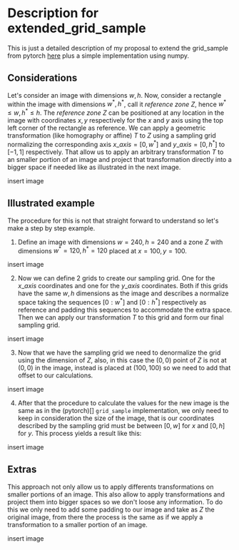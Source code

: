# Description for extended_grid_sample

This is just a detailed description of my proposal to extend the grid_sample from pytorch [here](https://github.com/pytorch/pytorch/issues/100526) plus a simple implementation using numpy.

## Considerations

Let's consider an image with dimensions $w,h$. Now, consider a rectangle within the image with dimensions $w^*,h^*$, call it *reference zone* $Z$, hence $w^*\leq w,h^*\leq h$. The *reference zone* $Z$ can be positioned at any location in the image with coordinates $x,y$ respectively for the *x* and *y* axis using the top left corner of the rectangle as reference. We can apply a geometric transformation (like homography or affine) $T$ to $Z$ using a sampling grid normalizing the corresponding axis $x\_axis=[0,w^*]$ and $y\_axis=[0,h^*]$ to $[-1,1]$ respectively. That allow us to apply an arbitrary transformation $T$ to an smaller portion of an image and project that transformation directly into a bigger space if needed like as illustrated in the next image.

insert image


## Illustrated example 
 
The procedure for this is not that straight forward to understand so let's make a step by step example.


1) Define an image with dimensions $w=240, h=240$ and a zone $Z$ with dimensions $w^*=120,h^*=120$ placed at $x=100,y=100$. 

insert image

2) Now we can define 2 grids to create our sampling grid. One for the $x\_axis$ coordinates and one for the $y\_axis$ coordinates. Both if this grids have the same $w,h$ dimensions as the image and describes a normalize space taking the sequences $[0:w^*]$ and $[0:h^*]$ respectively as reference and padding this sequences to accommodate the extra space. Then we can apply our transformation $T$ to this grid and form our final sampling grid.

insert image

3) Now that we have the sampling grid we need to denormalize the grid using the dimension of $Z$, also, in this case the $(0,0)$ point of $Z$ is not at $(0,0)$ in the image, instead is placed at $(100,100)$ so we need to add that offset to our calculations. 

insert image


4) After that the procedure to calculate the values for the new image is the same as in the (pytorch)[] `grid_sample` implementation, we only need to keep in consideration the size of the image, that is our coordinates described by the sampling grid must be between $[0,w]$ for $x$ and $[0,h]$ for $y$. This process yields a result like this:

insert image


## Extras

This approach not only allow us to apply differents transformations on smaller portions of an image. This also allow to apply transformations and project them into bigger spaces so we don't loose any information. To do this we only need to add some padding to our image and take as $Z$ the original image, from there the process is the same as if we apply a transformation to a smaller portion of an image.

insert image
